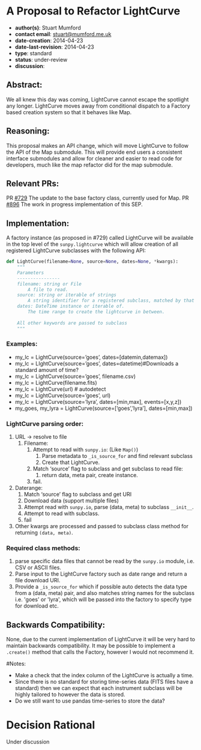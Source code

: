 # A Proposal to Refactor LightCurve
* **author(s)**: Stuart Mumford
* **contact email**: stuart@mumford.me.uk
* **date-creation**: 2014-04-23
* **date-last-revision**: 2014-04-23
* **type**: standard
* **status**: under-review
* **discussion**: 

## Abstract:
We all knew this day was coming, LightCurve cannot escape the spotlight any longer. 
LightCurve moves away from conditional dispatch to a Factory based creation system so that it behaves like Map.

## Reasoning:
This proposal makes an API change, which will move LightCurve to follow the API of the Map submodule. This will provide end users a consistent interface submodules and allow for cleaner and easier to read code for developers, much like the map refactor did for the map submodule.

## Relevant PRs:
PR [#729](https://github.com/sunpy/sunpy/pull/729) The update to the base factory class, currently used for Map.
PR [#896](https://github.com/sunpy/sunpy/pull/896) The work in progress implementation of this SEP.

## Implementation:
A factory instance (as proposed in #729) called LightCurve will be available in the top level of the `sunpy.lightcurve` which will allow creation of all registered LightCurve subclasses with the following API:

```Python
def LightCurve(filename=None, source=None, dates=None, *kwargs):
    """
    Parameters
    ----------------
    filename: string or File
        A file to read.
    source: string or iterable of strings
        A string identifier for a registered subclass, matched by that subclasses `_is_source_for` method.
    dates: DateTime instance or iterable of.
        The time range to create the lightcurve in between.
    
    All other keywords are passed to subclass
    """
```

### Examples:
* my_lc = LightCurve(source=’goes’, dates=[datemin,datemax])
* my_lc = LIghtCurve(source=’goes’, dates=datetime)#Downloads a standard amount of time?
* my_lc = LightCurve(source=’goes’, filename.csv)
* my_lc = LightCurve(filename.fits)
* my_lc = LightCurve(url) # autodetect
* my_lc = LightCurve(source=’goes’, url)
* my_lc = LightCurve(source=’lyra’, dates=[min,max], events=[x,y,z])
* my_goes, my_lyra = LightCurve(source=[‘goes’,’lyra’], dates=[min,max])

### LightCurve parsing order:

1. URL -> resolve to file
    1. Filename:
        1. Attempt to read with `sunpy.io`: (Like `Map()`)
            1. Parse metadata to `_is_source_for` and find relevant subclass
            1. Create that LightCurve.
        1. Match ‘source’ flag to subclass and get subclass to read file:
            1. return data, meta pair, create instance.
        1. fail.
1. Daterange:
    1. Match ‘source’ flag to subclass and get URI
    1. Download data (support multiple files)
    1. Attempt read with `sunpy.io`, parse (data, meta) to subclass `__init__`.
    1. Attempt to read with subclass.
    1. fail
1. Other kwargs are processed and passed to subclass class method for returning `(data, meta)`.

### Required class methods:

1. parse specific data files that cannot be read by the `sunpy.io` module, i.e. CSV or ASCII files.
1. Parse input to the LightCurve factory such as date range and return a file download URI.
1. Provide a `_is_source_for` which if possible auto detects the data type from a (data, meta) pair, and also matches string names for the subclass i.e. 'goes' or 'lyra', which will be passed into the factory to specify type for download etc.

## Backwards Compatibility:
None, due to the current implementation of LightCurve it will be very hard to maintain backwards compatibility. It may be possible to implement a `.create()` method that calls the Factory, however I would not recommend it.

#Notes:

* Make a check that the index column of the LightCurve is actually a time.
* Since there is no standard for storing time-series data (FITS files have a standard) then we can expect that each instrument subclass will be highly tailored to however the data is stored.
* Do we still want to use pandas time-series to store the data?

# Decision Rational
Under discussion
